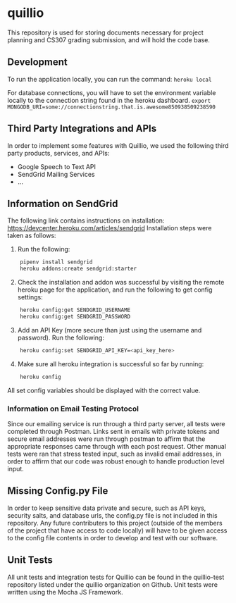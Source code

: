 # quillio

This repository is used for storing documents necessary for project planning and CS307 grading submission, and will hold the code base. 


## Development

To run the application locally, you can run the command:
`heroku local`

For database connections, you will have to set the environment variable locally to the connection string found in the heroku dashboard.
`export MONGODB_URI=some://connectionstring.that.is.awesome850938509238590`

## Third Party Integrations and APIs

In order to implement some features with Quillio, we used the following third party products, services, and APIs: 

* Google Speech to Text API
* SendGrid Mailing Services
* ...





## Information on SendGrid
The following link contains instructions on installation: https://devcenter.heroku.com/articles/sendgrid
Installation steps were taken as follows: 
1. Run the following: 
```bash
	pipenv install sendgrid
	heroku addons:create sendgrid:starter
``` 

2. Check the installation and addon was successful by visiting the remote heroku page for the application, and run the following to get config settings: 
```bash
	heroku config:get SENDGRID_USERNAME
	heroku config:get SENDGRID_PASSWORD
```

3. Add an API Key (more secure than just using the username and password). Run the following: 
```bash
	heroku config:set SENDGRID_API_KEY=<api_key_here>	
```
4. Make sure all heroku integration is successful so far by running: 
```bash
	heroku config
```
All set config variables should be displayed with the correct value. 

### Information on Email Testing Protocol
Since our emailing service is run through a third party server, all tests were completed through Postman. Links sent in emails with private tokens and secure email addresses were run through postman to affirm that the appropriate responses came through with each post request. Other manual tests were ran that stress tested input, such as invalid email addresses, in order to affirm that our code was robust enough to handle production level input. 


## Missing Config.py File
In order to keep sensitive data private and secure, such as API keys, security salts, and database urls, the config.py file is not included in this repository. Any future contributers to this project (outside of the members of the project that have access to code locally) will have to be given access to the config file contents in order to develop and test with our software. 

## Unit Tests
All unit tests and integration tests for Quillio can be found in the quillio-test repository listed under the quillio organization on Github. Unit tests were written using the Mocha JS Framework. 